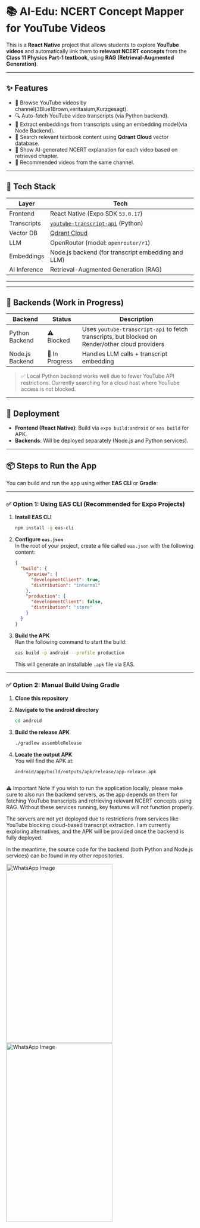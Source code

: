 # 📚 AI-Edu: NCERT Concept Mapper for YouTube Videos

This is a **React Native** project that allows students to explore **YouTube videos** and automatically link them to **relevant NCERT concepts** from the **Class 11 Physics Part-1 textbook**, using **RAG (Retrieval-Augmented Generation)**.

---

## ✨ Features

- 🎥 Browse YouTube videos by channel(3Blue1Brown,veritasium,Kurzgesagt).
- 🔍 Auto-fetch YouTube video transcripts (via Python backend).
- 🧠 Extract embeddings from transcripts using an embedding model(via Node Backend).
- 🔎 Search relevant textbook content using **Qdrant Cloud** vector database.
- 📘 Show AI-generated NCERT explanation for each video based on retrieved chapter.
- 🔁 Recommended videos from the same channel.

---

## 🧩 Tech Stack

| Layer        | Tech                                      |
| ------------ | ----------------------------------------- |
| Frontend     | React Native (Expo SDK `53.0.17`)        |
| Transcripts  | [`youtube-transcript-api`](https://pypi.org/project/youtube-transcript-api/) (Python) |
| Vector DB    | [Qdrant Cloud](https://qdrant.tech/)      |
| LLM          | OpenRouter (model: `openrouter/r1`)       |
| Embeddings   | Node.js backend (for transcript embedding and LLM) |
| AI Inference | Retrieval-Augmented Generation (RAG)      |

---


---

## 🧪 Backends (Work in Progress)

| Backend        | Status     | Description                                                              |
| -------------- | ---------- | ------------------------------------------------------------------------ |
| Python Backend | ⚠️ Blocked | Uses `youtube-transcript-api` to fetch transcripts, but blocked on Render/other cloud providers |
| Node.js Backend| 🔧 In Progress | Handles LLM calls + transcript embedding |

> ✅ Local Python backend works well due to fewer YouTube API restrictions. Currently searching for a cloud host where YouTube access is not blocked.

---

## 🚀 Deployment

- **Frontend (React Native)**: Build via `expo build:android` or `eas build` for APK.
- **Backends**: Will be deployed separately (Node.js and Python services).

---
## 📦 Steps to Run the App

You can build and run the app using either **EAS CLI** or **Gradle**:

---

### ✅ Option 1: Using EAS CLI (Recommended for Expo Projects)

1. **Install EAS CLI**  
   ```bash
   npm install -g eas-cli
   ```

2. **Configure `eas.json`**  
   In the root of your project, create a file called `eas.json` with the following content:
   ```json
   {
     "build": {
       "preview": {
         "developmentClient": true,
         "distribution": "internal"
       },
       "production": {
         "developmentClient": false,
         "distribution": "store"
       }
     }
   }
   ```

3. **Build the APK**  
   Run the following command to start the build:
   ```bash
   eas build -p android --profile production
   ```

   This will generate an installable `.apk` file via EAS.

---

### ✅ Option 2: Manual Build Using Gradle

1. **Clone this repository**

2. **Navigate to the android directory**  
   ```bash
   cd android
   ```

3. **Build the release APK**  
   ```bash
   ./gradlew assembleRelease
   ```

4. **Locate the output APK**  
   You will find the APK at:  
   ```
   android/app/build/outputs/apk/release/app-release.apk


⚠️ Important Note
If you wish to run the application locally, please make sure to also run the backend servers, as the app depends on them for fetching YouTube transcripts and retrieving relevant NCERT concepts using RAG. Without these services running, key features will not function properly.

The servers are not yet deployed due to restrictions from services like YouTube blocking cloud-based transcript extraction. I am currently exploring alternatives, and the APK will be provided once the backend is fully deployed.

In the meantime, the source code for the backend (both Python and Node.js services) can be found in my other repositories.


<img src="https://github.com/user-attachments/assets/58205193-61f8-4e6a-b6fb-1cde416db7dc" alt="WhatsApp Image" width="285" height="480"/>

<img src="https://github.com/user-attachments/assets/bdea067b-37b5-4d1e-9151-9c44f58c1b44" alt="WhatsApp Image" width="285" height="480"/>




